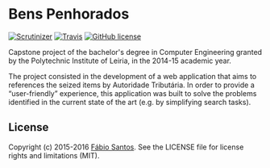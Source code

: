 # Bens Penhorados
[![Scrutinizer](https://img.shields.io/scrutinizer/g/ffsantos92/bens-penhorados.svg)](https://scrutinizer-ci.com/g/ffsantos92/bens-penhorados/) [![Travis](https://img.shields.io/travis/ffsantos92/bens-penhorados.svg)](https://travis-ci.org/ffsantos92/bens-penhorados) [![GitHub license](https://img.shields.io/github/license/ffsantos92/bens-penhorados.svg)](https://raw.githubusercontent.com/ffsantos92/bens-penhorados/master/LICENSE)

Capstone project of the bachelor's degree in Computer Engineering granted by the Polytechnic Institute of Leiria, in the 2014-15 academic year.

The project consisted in the development of a web application that aims to references the seized items by Autoridade Tributária.
In order to provide a “user-friendly” experience, this application was built to solve the problems identified in the current state of the art (e.g. by simplifying search tasks).

## License
Copyright (c) 2015-2016 [Fábio Santos](http://www.fabiosantos.me). See the LICENSE file for license rights and limitations (MIT).
